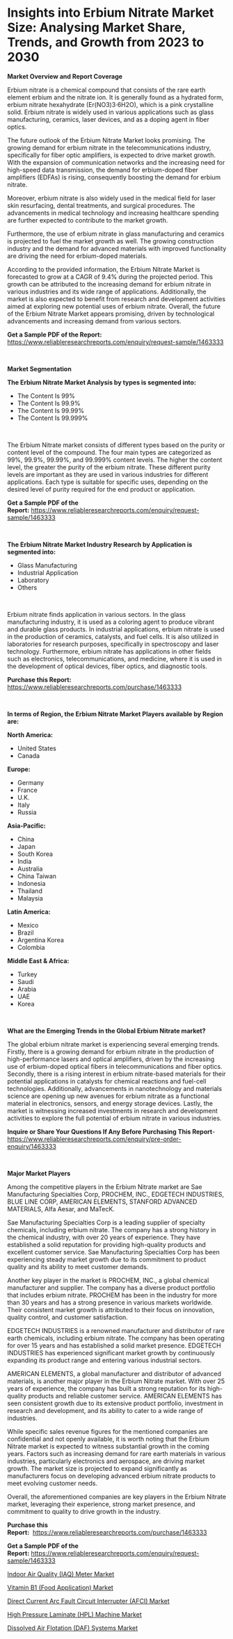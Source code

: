 <p><h1>Insights into Erbium Nitrate Market Size: Analysing Market Share, Trends, and Growth from 2023 to 2030</h1></p><p><strong>Market Overview and Report Coverage</strong></p>
<p><p>Erbium nitrate is a chemical compound that consists of the rare earth element erbium and the nitrate ion. It is generally found as a hydrated form, erbium nitrate hexahydrate (Er(NO3)3·6H2O), which is a pink crystalline solid. Erbium nitrate is widely used in various applications such as glass manufacturing, ceramics, laser devices, and as a doping agent in fiber optics.</p><p>The future outlook of the Erbium Nitrate Market looks promising. The growing demand for erbium nitrate in the telecommunications industry, specifically for fiber optic amplifiers, is expected to drive market growth. With the expansion of communication networks and the increasing need for high-speed data transmission, the demand for erbium-doped fiber amplifiers (EDFAs) is rising, consequently boosting the demand for erbium nitrate.</p><p>Moreover, erbium nitrate is also widely used in the medical field for laser skin resurfacing, dental treatments, and surgical procedures. The advancements in medical technology and increasing healthcare spending are further expected to contribute to the market growth.</p><p>Furthermore, the use of erbium nitrate in glass manufacturing and ceramics is projected to fuel the market growth as well. The growing construction industry and the demand for advanced materials with improved functionality are driving the need for erbium-doped materials.</p><p>According to the provided information, the Erbium Nitrate Market is forecasted to grow at a CAGR of 9.4% during the projected period. This growth can be attributed to the increasing demand for erbium nitrate in various industries and its wide range of applications. Additionally, the market is also expected to benefit from research and development activities aimed at exploring new potential uses of erbium nitrate. Overall, the future of the Erbium Nitrate Market appears promising, driven by technological advancements and increasing demand from various sectors.</p></p>
<p><strong>Get a Sample PDF of the Report:</strong> <a href="https://www.reliableresearchreports.com/enquiry/request-sample/1463333">https://www.reliableresearchreports.com/enquiry/request-sample/1463333</a></p>
<p>&nbsp;</p>
<p><strong>Market Segmentation</strong></p>
<p><strong>The Erbium Nitrate Market Analysis by types is segmented into:</strong></p>
<p><ul><li>The Content Is 99%</li><li>The Content Is 99.9%</li><li>The Content Is 99.99%</li><li>The Content Is 99.999%</li></ul></p>
<p>&nbsp;</p>
<p><p>The Erbium Nitrate market consists of different types based on the purity or content level of the compound. The four main types are categorized as 99%, 99.9%, 99.99%, and 99.999% content levels. The higher the content level, the greater the purity of the erbium nitrate. These different purity levels are important as they are used in various industries for different applications. Each type is suitable for specific uses, depending on the desired level of purity required for the end product or application.</p></p>
<p><strong>Get a Sample PDF of the Report:</strong>&nbsp;<a href="https://www.reliableresearchreports.com/enquiry/request-sample/1463333">https://www.reliableresearchreports.com/enquiry/request-sample/1463333</a></p>
<p>&nbsp;</p>
<p><strong>The Erbium Nitrate Market Industry Research by Application is segmented into:</strong></p>
<p><ul><li>Glass Manufacturing</li><li>Industrial Application</li><li>Laboratory</li><li>Others</li></ul></p>
<p>&nbsp;</p>
<p><p>Erbium nitrate finds application in various sectors. In the glass manufacturing industry, it is used as a coloring agent to produce vibrant and durable glass products. In industrial applications, erbium nitrate is used in the production of ceramics, catalysts, and fuel cells. It is also utilized in laboratories for research purposes, specifically in spectroscopy and laser technology. Furthermore, erbium nitrate has applications in other fields such as electronics, telecommunications, and medicine, where it is used in the development of optical devices, fiber optics, and diagnostic tools.</p></p>
<p><strong>Purchase this Report:</strong>&nbsp; <a href="https://www.reliableresearchreports.com/purchase/1463333">https://www.reliableresearchreports.com/purchase/1463333</a></p>
<p>&nbsp;</p>
<p><strong>In terms of Region, the Erbium Nitrate Market Players available by Region are:</strong></p>
<p>
    <p> <strong> North America: </strong>
        <ul>
            <li>United States</li>
            <li>Canada</li>
        </ul>
        </p> 
    <p> <strong> Europe: </strong>
        <ul>
            <li>Germany</li>
            <li>France</li>
            <li>U.K.</li>
            <li>Italy</li>
            <li>Russia</li>
        </ul>
        </p> 
    <p> <strong> Asia-Pacific: </strong>
        <ul>
            <li>China</li>
            <li>Japan</li>
            <li>South Korea</li>
            <li>India</li>
            <li>Australia</li>
            <li>China Taiwan</li>
            <li>Indonesia</li>
            <li>Thailand</li>
            <li>Malaysia</li>
        </ul>
        </p> 
    <p> <strong> Latin America: </strong>
        <ul>
            <li>Mexico</li>
            <li>Brazil</li>
            <li>Argentina Korea</li>
            <li>Colombia</li>
        </ul>
        </p> 
    <p> <strong> Middle East & Africa: </strong>
        <ul>
            <li>Turkey</li>
            <li>Saudi</li>
            <li>Arabia</li>
            <li>UAE</li>
            <li>Korea</li>
        </ul>
    </p>
    </p>
<p>&nbsp;</p>
<p><strong>What are the Emerging Trends in the Global Erbium Nitrate market?</strong></p>
<p><p>The global erbium nitrate market is experiencing several emerging trends. Firstly, there is a growing demand for erbium nitrate in the production of high-performance lasers and optical amplifiers, driven by the increasing use of erbium-doped optical fibers in telecommunications and fiber optics. Secondly, there is a rising interest in erbium nitrate-based materials for their potential applications in catalysts for chemical reactions and fuel-cell technologies. Additionally, advancements in nanotechnology and materials science are opening up new avenues for erbium nitrate as a functional material in electronics, sensors, and energy storage devices. Lastly, the market is witnessing increased investments in research and development activities to explore the full potential of erbium nitrate in various industries.</p></p>
<p><strong>Inquire or Share Your Questions If Any Before Purchasing This Report</strong>- <a href="https://www.reliableresearchreports.com/enquiry/pre-order-enquiry/1463333">https://www.reliableresearchreports.com/enquiry/pre-order-enquiry/1463333</a></p>
<p>&nbsp;</p>
<p><strong>Major Market Players</strong></p>
<p><p>Among the competitive players in the Erbium Nitrate market are Sae Manufacturing Specialties Corp, PROCHEM, INC., EDGETECH INDUSTRIES, BLUE LINE CORP, AMERICAN ELEMENTS, STANFORD ADVANCED MATERIALS, Alfa Aesar, and MaTecK.</p><p>Sae Manufacturing Specialties Corp is a leading supplier of specialty chemicals, including erbium nitrate. The company has a strong history in the chemical industry, with over 20 years of experience. They have established a solid reputation for providing high-quality products and excellent customer service. Sae Manufacturing Specialties Corp has been experiencing steady market growth due to its commitment to product quality and its ability to meet customer demands.</p><p>Another key player in the market is PROCHEM, INC., a global chemical manufacturer and supplier. The company has a diverse product portfolio that includes erbium nitrate. PROCHEM has been in the industry for more than 30 years and has a strong presence in various markets worldwide. Their consistent market growth is attributed to their focus on innovation, quality control, and customer satisfaction.</p><p>EDGETECH INDUSTRIES is a renowned manufacturer and distributor of rare earth chemicals, including erbium nitrate. The company has been operating for over 15 years and has established a solid market presence. EDGETECH INDUSTRIES has experienced significant market growth by continuously expanding its product range and entering various industrial sectors.</p><p>AMERICAN ELEMENTS, a global manufacturer and distributor of advanced materials, is another major player in the Erbium Nitrate market. With over 25 years of experience, the company has built a strong reputation for its high-quality products and reliable customer service. AMERICAN ELEMENTS has seen consistent growth due to its extensive product portfolio, investment in research and development, and its ability to cater to a wide range of industries.</p><p>While specific sales revenue figures for the mentioned companies are confidential and not openly available, it is worth noting that the Erbium Nitrate market is expected to witness substantial growth in the coming years. Factors such as increasing demand for rare earth materials in various industries, particularly electronics and aerospace, are driving market growth. The market size is projected to expand significantly as manufacturers focus on developing advanced erbium nitrate products to meet evolving customer needs.</p><p>Overall, the aforementioned companies are key players in the Erbium Nitrate market, leveraging their experience, strong market presence, and commitment to quality to drive growth in the industry.</p></p>
<p><strong>Purchase this Report:</strong>&nbsp;&nbsp;<a href="https://www.reliableresearchreports.com/purchase/1463333">https://www.reliableresearchreports.com/purchase/1463333</a></p>
<p></p>
<p><strong>Get a Sample PDF of the Report:</strong>&nbsp;<a href="https://www.reliableresearchreports.com/enquiry/request-sample/1463333">https://www.reliableresearchreports.com/enquiry/request-sample/1463333</a></p>
<p><p><a href="https://medium.com/@nelsonhauck/indoor-air-quality-iaq-meter-market-size-reveals-the-best-marketing-channels-in-global-industry-f1ffc97a53cd">Indoor Air Quality (IAQ) Meter Market</a></p><p><a href="https://medium.com/@anmolreportprime/vitamin-b1-food-application-market-insight-market-trends-growth-forecasted-from-2023-to-2030-02901aa0fddc">Vitamin B1 (Food Application) Market</a></p><p><a href="https://medium.com/@rosejohnson762014/direct-current-arc-fault-circuit-interrupter-afci-market-competitive-analysis-market-trends-and-991c853526d8">Direct Current Arc Fault Circuit Interrupter (AFCI) Market</a></p><p><a href="https://medium.com/@lacyquitzon/high-pressure-laminate-hpl-machine-market-exploring-market-share-market-trends-and-future-153dd1ce7bb1">High Pressure Laminate (HPL) Machine Market</a></p><p><a href="https://medium.com/@leliajewess/dissolved-air-flotation-daf-systems-market-size-cagr-trends-2024-2030-d49910958bf4">Dissolved Air Flotation (DAF) Systems Market</a></p></p>